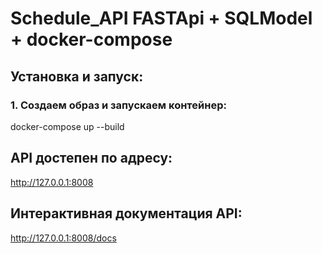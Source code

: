 # Schedule_API FASTApi + SQLModel + docker-compose



## Установка и запуск:

### 1. Создаем образ и запускаем контейнер:

docker-compose up --build

## API достепен по адресу:
   
http://127.0.0.1:8008  

## Интерактивная документация API:
  
http://127.0.0.1:8008/docs
